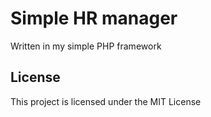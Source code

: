 # Simple HR manager 

Written in my simple PHP framework

## License

This project is licensed under the MIT License